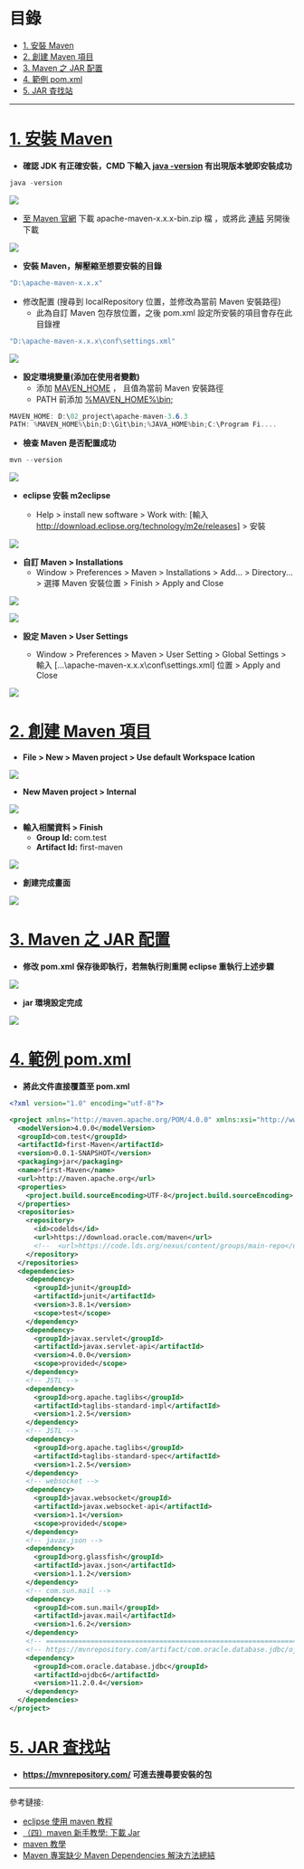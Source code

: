 <h1 id="top">目錄</h1>

- [1. 安裝 Maven](#s1)
- [2. 創建 Maven 項目](#s2)
- [3. Maven 之 JAR 配置](#s3)
- [4. 範例 pom.xml](#s4)
- [5. JAR 査找站](#s5)

---

# <a id='s1' class='md-title' href='#top'>1. 安裝 Maven</a>

- **確認 JDK 有正確安裝，CMD 下輸入 <u>java -version</u> 有出現版本號即安裝成功**

```cs
java -version
```

<p><img src="./image/01.dio.svg"></p>

- [至 Maven 官網](http://maven.apache.org/download.cgi) 下載 apache-maven-x.x.x-bin.zip 檔 ，或將此 [連結](./doc/apache-maven-3.6.3-bin.zip) 另開後下載

<p><img src="./image/02.dio.svg"></p>

- **安裝 Maven，解壓縮至想要安裝的目錄**

```cs
"D:\apache-maven-x.x.x"
```

- 修改配置 (搜尋到 localRepository 位置，並修改為當前 Maven 安裝路徑)
  - 此為自訂 Maven 包存放位置，之後 pom.xml 設定所安裝的項目會存在此目錄裡

```cs
"D:\apache-maven-x.x.x\conf\settings.xml"
```

<p><img src="./image/03.dio.svg"></p>

- **設定環境變量(添加在使用者變數)**
  - 添加 <u>MAVEN_HOME</u> ， 且值為當前 Maven 安裝路徑
  - PATH 前添加 <u>%MAVEN_HOME%\bin;</u>

```cs
MAVEN_HOME: D:\02_project\apache-maven-3.6.3
PATH: %MAVEN_HOME%\bin;D:\Git\bin;%JAVA_HOME%bin;C:\Program Fi....
```

- **檢查 Maven 是否配置成功**

```cs
mvn --version
```

<p><img src="./image/04.dio.svg"></p>

- **eclipse 安裝 m2eclipse**

  - Help > install new software > Work with: [輸入 http://download.eclipse.org/technology/m2e/releases] > 安裝

<p><img src="./image/05.dio.svg"></p>

- **自訂 Maven > Installations**
  - Window > Preferences > Maven > Installations > Add... > Directory... > 選擇 Maven 安裝位置 > Finish > Apply and Close

<p><img src="./image/06.dio.svg"></p>

<p><img src="./image/07.dio.svg"></p>

- **設定 Maven > User Settings**

  - Window > Preferences > Maven > User Setting > Global Settings > 輸入 [...\apache-maven-x.x.x\conf\settings.xml] 位置 > Apply and Close

<p><img src="./image/08.dio.svg"></p>

# <a id='s2' class='md-title' href='#top'>2. 創建 Maven 項目</a>

- **File > New > Maven project > Use default Workspace lcation**

<p><img src="./image/10.dio.svg"></p>

- **New Maven project > Internal**

<p><img src="./image/09.dio.svg"></p>

- **輸入相關資料 > Finish**
  - **Group Id:** com.test
  - **Artifact Id:** first-maven

<p><img src="./image/11.dio.svg"></p>

- **創建完成畫面**

<p><img src="./image/12.dio.svg"></p>

# <a id='s3' class='md-title' href='#top'>3. Maven 之 JAR 配置</a>

- **修改 pom.xml 保存後即執行，若無執行則重開 eclipse 重執行上述步驟**

<p><img src="./image/13.dio.svg"></p>

- **jar 環境設定完成**

<p><img src="./image/14.dio.svg"></p>

# <a id='s4' class='md-title' href='#top'>4. 範例 pom.xml</a>

- **將此文件直接覆蓋至 pom.xml**

```xml
<?xml version="1.0" encoding="utf-8"?>

<project xmlns="http://maven.apache.org/POM/4.0.0" xmlns:xsi="http://www.w3.org/2001/XMLSchema-instance" xsi:schemaLocation="http://maven.apache.org/POM/4.0.0 http://maven.apache.org/xsd/maven-4.0.0.xsd">
  <modelVersion>4.0.0</modelVersion>
  <groupId>com.test</groupId>
  <artifactId>first-Maven</artifactId>
  <version>0.0.1-SNAPSHOT</version>
  <packaging>jar</packaging>
  <name>first-Maven</name>
  <url>http://maven.apache.org</url>
  <properties>
    <project.build.sourceEncoding>UTF-8</project.build.sourceEncoding>
  </properties>
  <repositories>
    <repository>
      <id>codelds</id>
      <url>https://download.oracle.com/maven</url>
      <!-- 	<url>https://code.lds.org/nexus/content/groups/main-repo</url> -->
    </repository>
  </repositories>
  <dependencies>
    <dependency>
      <groupId>junit</groupId>
      <artifactId>junit</artifactId>
      <version>3.8.1</version>
      <scope>test</scope>
    </dependency>
    <dependency>
      <groupId>javax.servlet</groupId>
      <artifactId>javax.servlet-api</artifactId>
      <version>4.0.0</version>
      <scope>provided</scope>
    </dependency>
    <!-- JSTL -->
    <dependency>
      <groupId>org.apache.taglibs</groupId>
      <artifactId>taglibs-standard-impl</artifactId>
      <version>1.2.5</version>
    </dependency>
    <!-- JSTL -->
    <dependency>
      <groupId>org.apache.taglibs</groupId>
      <artifactId>taglibs-standard-spec</artifactId>
      <version>1.2.5</version>
    </dependency>
    <!-- websocket -->
    <dependency>
      <groupId>javax.websocket</groupId>
      <artifactId>javax.websocket-api</artifactId>
      <version>1.1</version>
      <scope>provided</scope>
    </dependency>
    <!-- javax.json -->
    <dependency>
      <groupId>org.glassfish</groupId>
      <artifactId>javax.json</artifactId>
      <version>1.1.2</version>
    </dependency>
    <!-- com.sun.mail -->
    <dependency>
      <groupId>com.sun.mail</groupId>
      <artifactId>javax.mail</artifactId>
      <version>1.6.2</version>
    </dependency>
    <!-- ====================================================================================== -->
    <!-- https://mvnrepository.com/artifact/com.oracle.database.jdbc/ojdbc6 -->
    <dependency>
      <groupId>com.oracle.database.jdbc</groupId>
      <artifactId>ojdbc6</artifactId>
      <version>11.2.0.4</version>
    </dependency>
  </dependencies>
</project>
```

# <a id='s5' class='md-title' href='#top'>5. JAR 査找站</a>

- **https://mvnrepository.com/ 可進去搜尋要安裝的包**

---

參考鏈接:

- [eclipse 使用 maven 教程](https://blog.csdn.net/u012052268/article/details/78916196)
- [（四）maven 新手教學: 下載 Jar](https://dotblogs.com.tw/zjh/2018/09/26/maven_4)
- [maven 教學](https://kentyeh.github.io/mavenStartup/)
- [Maven 專案缺少 Maven Dependencies 解決方法總結](https://www.itread01.com/content/1547219367.html)
